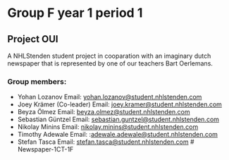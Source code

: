 # Group F year 1 period 1 

## Project OUI

A NHLStenden student project in cooparation with an imaginary dutch newspaper that is represented by one of our teachers Bart Oerlemans.

### Group members:
* Yohan Lozanov Email: yohan.lozanov@student.nhlstenden.com
* Joey Krämer (Co-leader) Email: joey.kramer@student.nhlstenden.com
* Beyza Ölmez  Email: beyza.olmez@student.nhlstenden.com
* Sebastian Güntzel Email: sebastian.guntzel@student.nhlstenden.com
* Nikolay Minins Email: nikolay.minins@student.nhlstenden.com
* Timothy Adewale Email: :adewale.adewale@student.nhlstenden.com
* Stefan Tasca Email: stefan.tasca@student.nhlstenden.com
#   N e w s p a p e r - 1 C T - 1 F  
 